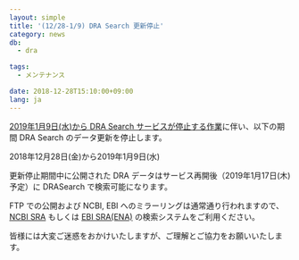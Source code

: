 ```yaml
---
layout: simple
title: '(12/28-1/9) DRA Search 更新停止'
category: news
db:
  - dra

tags:
  - メンテナンス

date: 2018-12-28T15:10:00+09:00
lang: ja
---
```


<p><a href="/news/ja/2018-12-27.html">2019年1月9日(水)から DRA Search サービスが停止する作業</a>に伴い、以下の期間 DRA Search のデータ更新を停止します。</p>

<p>2018年12月28日(金)から2019年1月9日(水)</p>

<p>更新停止期間中に公開された DRA データはサービス再開後（2019年1月17日(木)予定）に DRASearch で検索可能になります。</p>

<p>FTP での公開および NCBI, EBI へのミラーリングは通常通り行われますので、<a href="https://www.ncbi.nlm.nih.gov/sra">NCBI SRA</a> もしくは <a href="https://www.ebi.ac.uk/ena">EBI SRA(ENA)</a> の検索システムをご利用ください。</p>

<p>皆様には大変ご迷惑をおかけいたしますが、ご理解とご協力をお願いいたします。</p>
